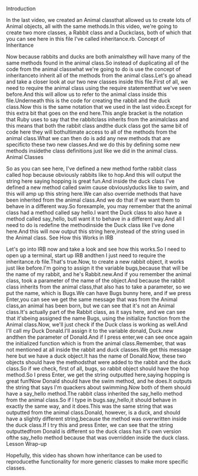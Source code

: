 Introduction

In the last video, we created an Animal classthat allowed us to create lots of Animal objects, all with the same methods.In this video, we're going to create two more classes, a Rabbit class and a Duckclass, both of which that you can see here in this file I've called inheritance.rb.
Concept of Inheritance

Now because rabbits and ducks are both animalsthey will have many of the same methods found in the animal class.So instead of duplicating all of the code from the animal classwhat we're going to do is use the concept of inheritanceto inherit all of the methods from the animal class.Let's go ahead and take a closer look at our two new classes inside this file.First of all, we need to require the animal class using the require statementthat we've seen before.And this will allow us to refer to the animal class inside this file.Underneath this is the code for creating the rabbit and the duck class.Now this is the same notation that we used in the last video.Except for this extra bit that goes on the end here.This angle bracket is the notation that Ruby uses to say that the rabbitclass inherits from the animalclass and this means that both the rabbit class andthe duck class got the same bit of code here they will bothultimate access to all of the methods from the animal class.What we can then do is add any new methods that are specificto these two new classes.And we do this by defining some new methods insidethe class definitions just like we did in the animal class.
Animal Classes

So as you can see here, I've defined a new method forthe rabbit class called hop because obviously rabbits like to hop.And this will output the string here saying hopping is great fun.And inside the duck class I've defined a new method called swim cause obviouslyducks like to swim, and this will amp up this string here.We can also override methods that have been inherited from the animal class.And we do that if we want them to behave in a different way.So forexample, you may remember that the animal class had a method called say hello.I want the Duck class to also have a method called say_hello, butI want it to behave in a different way.And all I need to do is redefine the methodinside the Duck class like I've done here.And this will now output this string here,instead of the string used in the Animal class.
See How this Works in IRB

Let's go into IRB now and take a look and see how this works.So I need to open up a terminal, start up IRB andthen I just need to require the inheritance.rb file.That's true.Now, to create a new rabbit object, it works just like before.I'm going to assign it the variable bugs,because that will be the name of my rabbit, and he's Rabbit.new.And if you remember the animal class, took a parameter of the name of the object.And because the rabbit class inherits from the animal class,that also has to take a parameter, so we put the name, which is Bugs.We can have Bugs bunny here, and if we press Enter,you can see we get the same message that was from the Animal class,an animal has been born, but we can see that it's not an Animal class.It's actually part of the Rabbit class, as it says here, and we can see that it'sbeing assigned the name Bugs, using the initialize function from the Animal class.Now, we'll just check if the Duck class is working as well.And I'll call my Duck Donald.I'll assign it to the variable donald, Duck.new andthen the parameter of Donald.And if I press enter,we can see once again the initialized function which is from the animal class.Remember, that was not mentioned at all inside the rabbit and duck classes.We get this message here but we have a duck object.It has the name of Donald.Now, these two objects should have the methodsthat were added to the rabbit and the duck class.So if we check, first of all, bugs, so rabbit object should have the hop method.So I press Enter, we get the string outputted here,saying hopping is great fun!Now Donald should have the swim method, and he does.It outputs the string that says I'm quackers about swimming.Now both of them should have a say_hello method.The rabbit class inherited the say_hello method from the animal class.So if I type in bugs.say_hello,it should behave in exactly the same way, and it does.This was the same string that was outputted from the animal class.Donald, however, is a duck, and should have a slightly different string,because the method was overwritten inside the duck class.If I try this and press Enter, we can see that the string outputtedfrom Donald is different so the duck class has it's own version ofthe say_hello method because that was overridden inside the duck class.
Lesson Wrap-up

Hopefully, this video has shown how inheritance can be used to reproducethe functionality for more generic classes to make more specific classes.